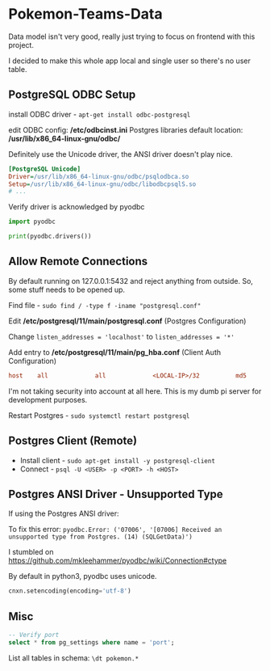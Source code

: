 # Pokemon-Teams-Data

Data model isn't very good, really just trying to focus on frontend with this project.


I decided to make this whole app local and single user so there's no user table.


## PostgreSQL ODBC Setup
install ODBC driver - ```apt-get install odbc-postgresql```

edit ODBC config: **/etc/odbcinst.ini**
Postgres libraries default location: **/usr/lib/x86_64-linux-gnu/odbc/**

Definitely use the Unicode driver, the ANSI driver doesn't play nice.

```ini
[PostgreSQL Unicode]
Driver=/usr/lib/x86_64-linux-gnu/odbc/psqlodbca.so
Setup=/usr/lib/x86_64-linux-gnu/odbc/libodbcpsqlS.so
# ...
```

Verify driver is acknowledged by pyodbc
```python
import pyodbc 

print(pyodbc.drivers())
```


## Allow Remote Connections
By default running on 127.0.0.1:5432 and reject anything from outside.
So, some stuff needs to be opened up.

Find file - ```sudo find / -type f -iname "postgresql.conf"```

Edit **/etc/postgresql/11/main/postgresql.conf** (Postgres Configuration)

Change ```listen_addresses = 'localhost'``` to ```listen_addresses = '*'```

Add entry to **/etc/postgresql/11/main/pg_hba.conf** (Client Auth Configuration)
```ini
host    all             all             <LOCAL-IP>/32          md5
```


I'm not taking security into account at all here. This is my dumb pi server for development purposes.

Restart Postgres - ```sudo systemctl restart postgresql```


## Postgres Client (Remote)
* Install client - ```sudo apt-get install -y postgresql-client```
* Connect - ```psql -U <USER> -p <PORT> -h <HOST>```



## Postgres ANSI Driver - Unsupported Type
If using the Postgres ANSI driver:

To fix this error:
```pyodbc.Error: ('07006', '[07006] Received an unsupported type from Postgres. (14) (SQLGetData)')```

I stumbled on https://github.com/mkleehammer/pyodbc/wiki/Connection#ctype

By default in python3, pyodbc uses unicode.

```python
cnxn.setencoding(encoding='utf-8')
```


## Misc
```sql
-- Verify port
select * from pg_settings where name = 'port';

```

List all tables in schema: ```\dt pokemon.*```
